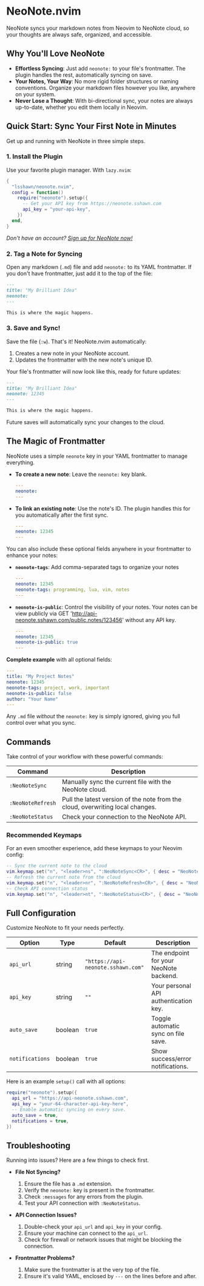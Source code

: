 # NeoNote.nvim

NeoNote syncs your markdown notes from Neovim to NeoNote cloud, so your thoughts are always safe, organized, and accessible.

<!-- Optional: Add a cool GIF of the plugin in action here! -->

## Why You'll Love NeoNote

- **Effortless Syncing**: Just add `neonote:` to your file's frontmatter. The plugin handles the rest, automatically syncing on save.
- **Your Notes, Your Way**: No more rigid folder structures or naming conventions. Organize your markdown files however you like, anywhere on your system.
- **Never Lose a Thought**: With bi-directional sync, your notes are always up-to-date, whether you edit them locally in Neovim.

## Quick Start: Sync Your First Note in Minutes

Get up and running with NeoNote in three simple steps.

### 1. Install the Plugin

Use your favorite plugin manager. With `lazy.nvim`:

```lua
{
  "lsshawn/neonote.nvim",
  config = function()
    require("neonote").setup({
      -- Get your API key from https://neonote.sshawn.com
      api_key = "your-api-key",
    })
  end,
}
```

*Don't have an account? [Sign up for NeoNote now!](https://neonote.sshawn.com)*

### 2. Tag a Note for Syncing

Open any markdown (`.md`) file and add `neonote:` to its YAML frontmatter. If you don't have frontmatter, just add it to the top of the file:

```markdown
---
title: "My Brilliant Idea"
neonote:
---

This is where the magic happens.
```

### 3. Save and Sync!

Save the file (`:w`). That's it! NeoNote.nvim automatically:
1. Creates a new note in your NeoNote account.
2. Updates the frontmatter with the new note's unique ID.

Your file's frontmatter will now look like this, ready for future updates:

```markdown
---
title: "My Brilliant Idea"
neonote: 12345
---

This is where the magic happens.
```

Future saves will automatically sync your changes to the cloud.

## The Magic of Frontmatter

NeoNote uses a simple `neonote` key in your YAML frontmatter to manage everything.

- **To create a new note**: Leave the `neonote:` key blank.
  ```yaml
  ---
  neonote:
  ---
  ```
- **To link an existing note**: Use the note's ID. The plugin handles this for you automatically after the first sync.
  ```yaml
  ---
  neonote: 12345
  ---
  ```

You can also include these optional fields anywhere in your frontmatter to enhance your notes:

- **`neonote-tags`**: Add comma-separated tags to organize your notes
  ```yaml
  ---
  neonote: 12345
  neonote-tags: programming, lua, vim, notes
  ---
  ```

- **`neonote-is-public`**: Control the visibility of your notes. Your notes can be view publicly via GET 'http://api-neonote.sshawn.com/public.notes/123456' without any API key.
  ```yaml
  ---
  neonote: 12345
  neonote-is-public: true
  ---
  ```

**Complete example** with all optional fields:
```yaml
---
title: "My Project Notes"
neonote: 12345  
neonote-tags: project, work, important
neonote-is-public: false
author: "Your Name"
---
```

Any `.md` file *without* the `neonote:` key is simply ignored, giving you full control over what you sync.

## Commands

Take control of your workflow with these powerful commands:

| Command | Description |
|---------|-------------|
| `:NeoNoteSync` | Manually sync the current file with the NeoNote cloud. |
| `:NeoNoteRefresh` | Pull the latest version of the note from the cloud, overwriting local changes. |
| `:NeoNoteStatus` | Check your connection to the NeoNote API. |

### Recommended Keymaps

For an even smoother experience, add these keymaps to your Neovim config:

```lua
-- Sync the current note to the cloud
vim.keymap.set("n", "<leader>ns", ":NeoNoteSync<CR>", { desc = "NeoNote: Sync note" })
-- Refresh the current note from the cloud
vim.keymap.set("n", "<leader>nr", ":NeoNoteRefresh<CR>", { desc = "NeoNote: Refresh note" })
-- Check API connection status
vim.keymap.set("n", "<leader>nt", ":NeoNoteStatus<CR>", { desc = "NeoNote: API Status" })
```

## Full Configuration

Customize NeoNote to fit your needs perfectly.

| Option | Type | Default | Description |
|--------|------|---------|-------------|
| `api_url` | string | `"https://api-neonote.sshawn.com"` | The endpoint for your NeoNote backend. |
| `api_key` | string | `""` | Your personal API authentication key. |
| `auto_save` | boolean | `true` | Toggle automatic sync on file save. |
| `notifications` | boolean | `true` | Show success/error notifications. |

Here is an example `setup()` call with all options:
```lua
require("neonote").setup({
  api_url = "https://api-neonote.sshawn.com",
  api_key = "your-64-character-api-key-here",
  -- Enable automatic syncing on every save.
  auto_save = true,
  notifications = true,
})
```

## Troubleshooting

Running into issues? Here are a few things to check first.

- **File Not Syncing?**
  1. Ensure the file has a `.md` extension.
  2. Verify the `neonote:` key is present in the frontmatter.
  3. Check `:messages` for any errors from the plugin.
  4. Test your API connection with `:NeoNoteStatus`.

- **API Connection Issues?**
  1. Double-check your `api_url` and `api_key` in your config.
  2. Ensure your machine can connect to the `api_url`.
  3. Check for firewall or network issues that might be blocking the connection.

- **Frontmatter Problems?**
  1. Make sure the frontmatter is at the very top of the file.
  2. Ensure it's valid YAML, enclosed by `---` on the lines before and after.


